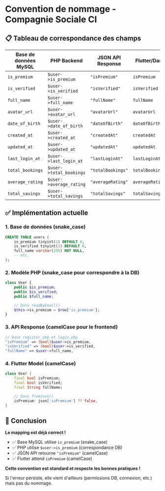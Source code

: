 # Convention de nommage - Compagnie Sociale CI

## 📋 Tableau de correspondance des champs

| **Base de données MySQL** | **PHP Backend**         | **JSON API Response** | **Flutter/Dart** |
| ------------------------- | ----------------------- | --------------------- | ---------------- |
| `is_premium`              | `$user->is_premium`     | `"isPremium"`         | `isPremium`      |
| `is_verified`             | `$user->is_verified`    | `"isVerified"`        | `isVerified`     |
| `full_name`               | `$user->full_name`      | `"fullName"`          | `fullName`       |
| `avatar_url`              | `$user->avatar_url`     | `"avatarUrl"`         | `avatarUrl`      |
| `date_of_birth`           | `$user->date_of_birth`  | `"dateOfBirth"`       | `dateOfBirth`    |
| `created_at`              | `$user->created_at`     | `"createdAt"`         | `createdAt`      |
| `updated_at`              | `$user->updated_at`     | `"updatedAt"`         | `updatedAt`      |
| `last_login_at`           | `$user->last_login_at`  | `"lastLoginAt"`       | `lastLoginAt`    |
| `total_bookings`          | `$user->total_bookings` | `"totalBookings"`     | `totalBookings`  |
| `average_rating`          | `$user->average_rating` | `"averageRating"`     | `averageRating`  |
| `total_savings`           | `$user->total_savings`  | `"totalSavings"`      | `totalSavings`   |

## ✅ Implémentation actuelle

### 1. **Base de données** (snake_case)

```sql
CREATE TABLE users (
    is_premium tinyint(1) DEFAULT 0,
    is_verified tinyint(1) DEFAULT 0,
    full_name varchar(255) NOT NULL,
    -- etc.
);
```

### 2. **Modèle PHP** (snake_case pour correspondre à la DB)

```php
class User {
    public $is_premium;
    public $is_verified;
    public $full_name;

    // Dans readByEmail()
    $this->is_premium = $row['is_premium'];
}
```

### 3. **API Response** (camelCase pour le frontend)

```php
// Dans register.php et login.php
"isPremium" => (bool)$user->is_premium,
"isVerified" => (bool)$user->is_verified,
"fullName" => $user->full_name,
```

### 4. **Flutter Model** (camelCase)

```dart
class User {
    final bool isPremium;
    final bool isVerified;
    final String fullName;

    // Dans fromJson()
    isPremium: json['isPremium'] ?? false,
}
```

## 🎯 Conclusion

**Le mapping est déjà correct !**

- ✅ Base MySQL utilise `is_premium` (snake_case)
- ✅ PHP utilise `$user->is_premium` (correspondance DB)
- ✅ JSON API retourne `"isPremium"` (camelCase)
- ✅ Flutter attend `isPremium` (camelCase)

**Cette convention est standard et respecte les bonnes pratiques !**

Si l'erreur persiste, elle vient d'ailleurs (permissions DB, connexion, etc.) mais pas du nommage.
